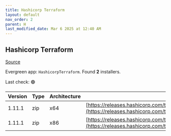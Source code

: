 ```yaml
---
title: Hashicorp Terraform
layout: default
nav_order: 2
parent: H
last_modified_date: Mar 6 2025 at 12:40 AM
---
```


## Hashicorp Terraform

[Source](https://www.terraform.io/)

Evergreen app: `HashicorpTerraform`. Found **2** installers.

Last check: 🟢

| Version | Type | Architecture | URI                                                                                                                                                                      |
| ------- | ---- | ------------ | ------------------------------------------------------------------------------------------------------------------------------------------------------------------------ |
| 1.11.1  | zip  | x64          | [https://releases.hashicorp.com/terraform/1.11.1/terraform_1.11.1_windows_amd64.zip](https://releases.hashicorp.com/terraform/1.11.1/terraform_1.11.1_windows_amd64.zip) |
| 1.11.1  | zip  | x86          | [https://releases.hashicorp.com/terraform/1.11.1/terraform_1.11.1_windows_386.zip](https://releases.hashicorp.com/terraform/1.11.1/terraform_1.11.1_windows_386.zip)     |
